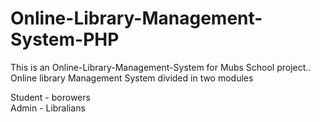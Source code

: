 # Online-Library-Management-System-PHP
This is an Online-Library-Management-System for Mubs School project.. <br> 
Online library Management System divided in two modules


Student - borowers <br> 
Admin - Libralians
